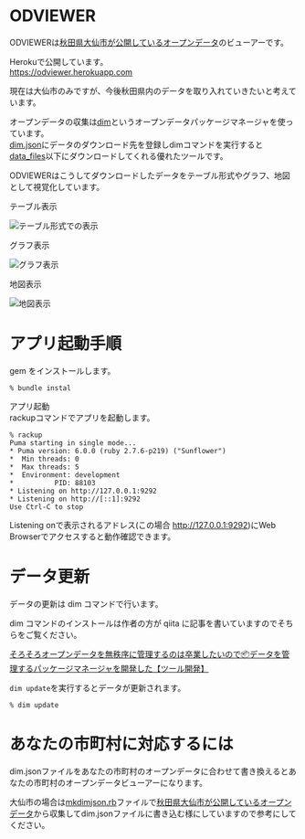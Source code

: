 # ODVIEWER

ODVIEWERは[秋田県大仙市が公開しているオープンデータ](https://www.city.daisen.lg.jp/categories/zokusei/opendatedoc/)のビューアーです。

Herokuで公開しています。  
https://odviewer.herokuapp.com


現在は大仙市のみですが、今後秋田県内のデータを取り入れていきたいと考えています。

オープンデータの収集は[dim](https://github.com/c-3lab/dim)というオープンデータパッケージマネージャを使っています。  
[dim.json](/dim.json)にデータのダウンロード先を登録しdimコマンドを実行すると[data_files](/data_files)以下にダウンロードしてくれる優れたツールです。  

ODVIEWERはこうしてダウンロードしたデータをテーブル形式やグラフ、地図として視覚化しています。

テーブル表示

![テーブル形式での表示](https://i.gyazo.com/538f6e8bfde7dad6b7b377656bd858a7.png)

グラフ表示

![グラフ表示](https://i.gyazo.com/8ab0e30f0816eace60217ea30214da8b.png)

地図表示

![地図表示](https://i.gyazo.com/422d864d48cfa331d881e971be526d02.jpg)

# アプリ起動手順

gem をインストールします。

```
% bundle instal
```

アプリ起動  
rackupコマンドでアプリを起動します。  

```
% rackup                                
Puma starting in single mode...
* Puma version: 6.0.0 (ruby 2.7.6-p219) ("Sunflower")
*  Min threads: 0
*  Max threads: 5
*  Environment: development
*          PID: 88103
* Listening on http://127.0.0.1:9292
* Listening on http://[::1]:9292
Use Ctrl-C to stop
```

Listening onで表示されるアドレス(この場合 http://127.0.0.1:9292)にWeb Browserでアクセスすると動作確認できます。


# データ更新

データの更新は dim コマンドで行います。

dim コマンドのインストールは作者の方が qiita に記事を書いていますのでそちらをご覧ください。

[そろそろオープンデータを無秩序に管理するのは卒業したいので📦データを管理するパッケージマネージャを開発した【ツール開発】](https://qiita.com/ryo-ma/items/0505f7790ad2b12bcdc2)

```dim update```を実行するとデータが更新されます。

```
% dim update
```

# あなたの市町村に対応するには

dim.jsonファイルをあなたの市町村のオープンデータに合わせて書き換えるとあなたの市町村のオープンデータビューアーになります。  

大仙市の場合は[mkdimjson.rb](/scripts/mkdimjson.rb)ファイルで[秋田県大仙市が公開しているオープンデータ](https://www.city.daisen.lg.jp/categories/zokusei/opendatedoc/)から収集してdim.jsonファイルに書き込む様にしていますので参考にしてください。




